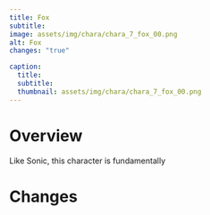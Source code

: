 ```yaml
---
title: Fox
subtitle: 
image: assets/img/chara/chara_7_fox_00.png
alt: Fox
changes: "true"

caption:
  title:
  subtitle: 
  thumbnail: assets/img/chara/chara_7_fox_00.png
---
```


# Overview 

Like Sonic, this character is fundamentally 

# Changes

| |  |  |
| :----------- | :-----: | ----------- |
